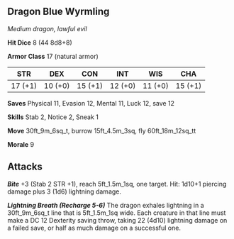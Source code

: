 ## Dragon Blue Wyrmling

*Medium dragon, lawful evil*

**Hit Dice** 8 (44 8d8+8)

**Armor Class** 17 (natural armor)

| STR     | DEX     | CON     | INT     | WIS     | CHA     |
|---------|---------|---------|---------|---------|---------|
| 17 (+1) | 10 (+0) | 15 (+1) | 12 (+0) | 11 (+0) | 15 (+1) |

**Saves** Physical 11, Evasion 12, Mental 11, Luck 12, save 12

**Skills** Stab 2, Notice 2, Sneak 1

**Move** 30ft\_9m\_6sq\_t, burrow 15ft\_4.5m\_3sq, fly 60ft\_18m\_12sq\_tt

**Morale** 9

## Attacks

***Bite*** +3 (Stab 2 STR +1), reach 5ft\_1.5m\_1sq, one target. Hit: 1d10+1 piercing damage plus 3 (1d6) lightning damage.

***Lightning Breath (Recharge 5-6)*** The dragon exhales lightning in a 30ft\_9m\_6sq\_t line that is 5ft\_1.5m\_1sq wide. Each creature in that line must make a DC 12 Dexterity saving throw, taking 22 (4d10) lightning damage on a failed save, or half as much damage on a successful one.

